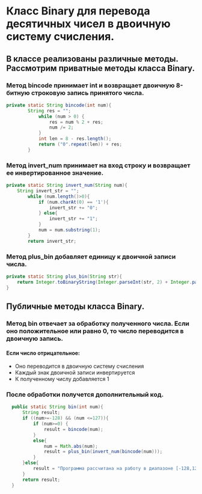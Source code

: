 # Класс Binary для перевода десятичных чисел в двоичную систему счисления. 
## В классе реализованы различные методы. Рассмотрим приватные методы класса Binary.
### Метод bincode принимает int и возвращает двоичную 8-битную строковую запись принятого числа.
``` Java
private static String bincode(int num){
        String res = "";
            while (num > 0) {
                res = num % 2 + res;
                num /= 2;
            }
            int len = 8 - res.length();
            return ("0".repeat(len)) + res;
        }
```
### Метод invert_num принимает на вход строку и возвращает ее инвертированное значение.
``` Java
private static String invert_num(String num){
    String invert_str = "";
        while (num.length()>0){
            if (num.charAt(0) == '1'){
                invert_str += "0";
            } else{
                invert_str += "1";
            }
            num = num.substring(1);
        }
        return invert_str;
```
### Метод plus_bin добавляет единицу к двоичной записи числа. 
``` Java
private static String plus_bin(String str){
    return Integer.toBinaryString(Integer.parseInt(str, 2) + Integer.parseInt("00000001", 2));
}
```
## Публичные методы класса Binary.
### Метод bin отвечает за обработку полученного числа. Если оно положительное или равно 0, то число переводится в двоичную запись. 
#### Если число отрицательное:
- Оно переводится в двоичную систему счисления
- Каждый знак двоичной записи инвертируется
- К полученному числу добавляется 1
### После обработки получется дополнительный код.
``` Java
  public static String bin(int num){
      String result;
      if ((num>=-128) && (num <=127)){
          if (num>=0) {
              result = bincode(num);
          }
          else{
              num = Math.abs(num);
              result = plus_bin(invert_num(bincode(num)));
          }
      }else{
          result = "Программа рассчитана на работу в диапазоне [-128,127]";
      }
      return result;
  }
```


